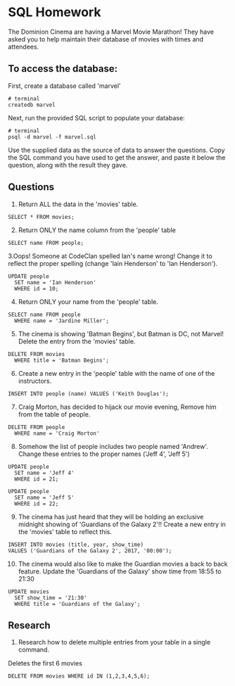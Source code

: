 # SQL Homework

The Dominion Cinema are having a Marvel Movie Marathon! They have asked you to help maintain their database of movies with times and attendees.

## To access the database:

First, create a database called 'marvel'

```
# terminal
createdb marvel
```

Next, run the provided SQL script to populate your database:

```
# terminal
psql -d marvel -f marvel.sql
```

Use the supplied data as the source of data to answer the questions.  Copy the SQL command you have used to get the answer, and paste it below the question, along with the result they gave.

## Questions

1. Return ALL the data in the 'movies' table.

```
SELECT * FROM movies;
```

2. Return ONLY the name column from the 'people' table

```
SELECT name FROM people;
```

3.Oops! Someone at CodeClan spelled Ian's name wrong! Change it to reflect the proper spelling (change 'Iain Henderson' to 'Ian Henderson').

```
UPDATE people
  SET name = 'Ian Henderson'
  WHERE id = 10;
```

4. Return ONLY your name from the 'people' table.

```
SELECT name FROM people
  WHERE name = 'Jardine Miller';
```

5. The cinema is showing 'Batman Begins', but Batman is DC, not Marvel! Delete the entry from the 'movies' table.

```
DELETE FROM movies
  WHERE title = 'Batman Begins';
```

6. Create a new entry in the 'people' table with the name of one of the instructors.

```
INSERT INTO people (name) VALUES ('Keith Douglas');
```

7. Craig Morton, has decided to hijack our movie evening, Remove him from the table of people.

```
DELETE FROM people
  WHERE name = 'Craig Morton'
```

8. Somehow the list of people includes two people named 'Andrew'. Change these entries to the proper names ('Jeff 4', 'Jeff 5')

```
UPDATE people
  SET name = 'Jeff 4'
  WHERE id = 21;

UPDATE people
  SET name = 'Jeff 5'
  WHERE id = 22;
```

9. The cinema has just heard that they will be holding an exclusive midnight showing of 'Guardians of the Galaxy 2'!! Create a new entry in the 'movies' table to reflect this.

```
INSERT INTO movies (title, year, show_time) 
VALUES ('Guardians of the Galaxy 2', 2017, '00:00');
```

10. The cinema would also like to make the Guardian movies a back to back feature. Update the 'Guardians of the Galaxy' show time from 18:55 to 21:30

```
UPDATE movies
  SET show_time = '21:30'
  WHERE title = 'Guardians of the Galaxy';
```

## Research

1. Research how to delete multiple entries from your table in a single command.

Deletes the first 6 movies

```
DELETE FROM movies WHERE id IN (1,2,3,4,5,6);
```

